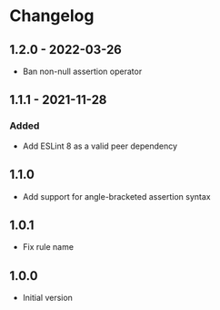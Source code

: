 # Changelog

## 1.2.0 - 2022-03-26

- Ban non-null assertion operator

## 1.1.1 - 2021-11-28

### Added

- Add ESLint 8 as a valid peer dependency

## 1.1.0

- Add support for angle-bracketed assertion syntax

## 1.0.1

- Fix rule name

## 1.0.0

- Initial version

